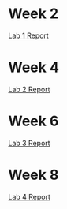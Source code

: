 # Week 2
[Lab 1 Report](https://beneenfune.github.io/cse15l-lab-reports/week2-lab-report.html)

# Week 4
[Lab 2 Report](https://beneenfune.github.io/cse15l-lab-reports/week4-lab-report.html)

# Week 6
[Lab 3 Report](https://beneenfune.github.io/cse15l-lab-reports/week6-lab-report.html)

# Week 8
[Lab 4 Report](https://beneenfune.github.io/cse15l-lab-reports/week8-lab-report.html)
